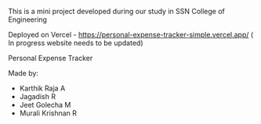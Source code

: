 This is a mini project developed during our study in SSN College of Engineering

Deployed on Vercel - https://personal-expense-tracker-simple.vercel.app/   ( In progress website needs to be updated)

Personal Expense Tracker

Made by:

-   Karthik Raja A
-   Jagadish R
-   Jeet Golecha M
-   Murali Krishnan R
